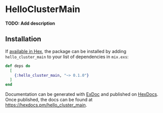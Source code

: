 # HelloClusterMain

**TODO: Add description**

## Installation

If [available in Hex](https://hex.pm/docs/publish), the package can be installed
by adding `hello_cluster_main` to your list of dependencies in `mix.exs`:

```elixir
def deps do
  [
    {:hello_cluster_main, "~> 0.1.0"}
  ]
end
```

Documentation can be generated with [ExDoc](https://github.com/elixir-lang/ex_doc)
and published on [HexDocs](https://hexdocs.pm). Once published, the docs can
be found at <https://hexdocs.pm/hello_cluster_main>.


